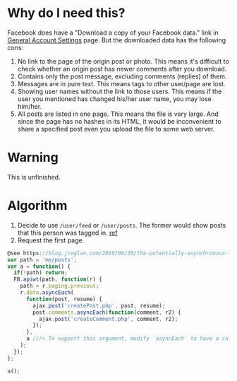 # Why do I need this?
Facebook does have a "Download a copy of your Facebook data." link in [General Account Settings](https://www.facebook.com/settings?tab=account) page. But the downloaded data has the following cons:

1. No link to the page of the origin post or photo. This means it's difficult to check whether an origin post has newer comments after you download.
2. Contains only the post message, excluding comments (replies) of them.
4. Messages are in pure text. This means tags to other user/page are lost.
5. Showing user names without the link to those users. This means if the user you mentioned has changed his/her user name, you may lose him/her.
6. All posts are listed in one page. This means the file is very large. And since the page has no hashes in its HTML, it would be inconvenient to share a specified post even you upload the file to some web server.

# Warning
This is unfinished.

# Algorithm
1. Decide to use `/user/feed` or `/user/posts`. The former would show posts that this person was tagged in. [ref](https://developers.facebook.com/docs/graph-api/reference/v2.5/user/feed)
2. Request the first page.

```javascript
@see https://blog.jcoglan.com/2010/08/30/the-potentially-asynchronous-loop/
var path = 'me/posts';
var a = function() {
  if(!path) return;
  FB.apiwt(path, function(r) {
    path = r.paging.previous;
    r.data.asyncEach(
      function(post, resume) {
        ajax.post('createPost.php', post, resume);
        post.comments.asyncEach(function(comment, r2) {
          ajax.post('createComment.php', comment, r2);
        });
      },
      a ///< To support this argument, modify `asyncEach` to have a callback function executed when the iteration ends.
    );
  });
};

a();
```
